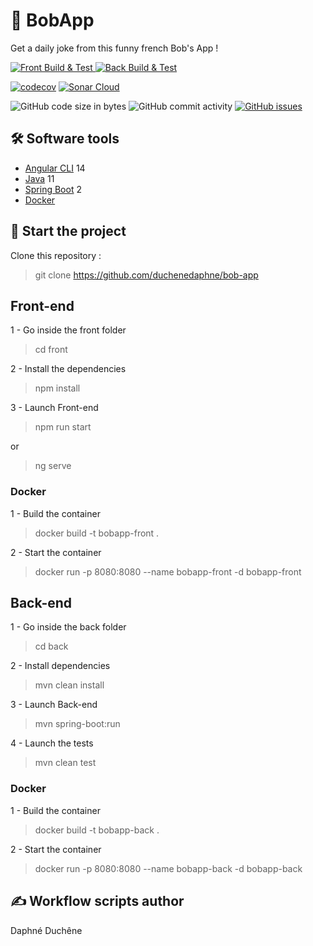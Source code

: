 # 🤣 BobApp

Get a daily joke from this funny french Bob's App !

<p>
    <a href="https://github.com/duchenedaphne/bob-app/actions/workflows/front-build-test.yml">
        <img src="https://github.com/duchenedaphne/bob-app/actions/workflows/front-build-test.yml/badge.svg" alt="Front Build & Test" style="max-width: 100%;">
    </a>
    <a href="https://github.com/duchenedaphne/bob-app/actions/workflows/back-build-test.yml">
        <img src="https://github.com/duchenedaphne/bob-app/actions/workflows/back-build-test.yml/badge.svg" alt="Back Build & Test" style="max-width: 100%;">
    </a>
</p>

<p>

[![codecov](https://codecov.io/gh/duchenedaphne/bob-app/graph/badge.svg?token=ILS80G6IS2)](https://codecov.io/gh/duchenedaphne/bob-app)
    <a href="https://github.com/duchenedaphne/bob-app/actions/workflows/sonar-cloud.yml">
        <img src="https://github.com/duchenedaphne/bob-app/actions/workflows/sonar-cloud.yml/badge.svg" alt="Sonar Cloud" style="max-width: 100%;">
    </a>
</p>

<p>
    <img src="https://img.shields.io/github/languages/code-size/duchenedaphne/bob-app" alt="GitHub code size in bytes">
    <img src="https://img.shields.io/github/commit-activity/w/duchenedaphne/bob-app" alt="GitHub commit activity">
    <a href="https://github.com/duchenedaphne/bob-app/issues">
        <img src="https://img.shields.io/github/issues/duchenedaphne/bob-app" alt="GitHub issues">
    </a>
</p>

## 🛠 Software tools

- [Angular CLI](https://github.com/angular/angular-cli) 14
- [Java](https://www.oracle.com/java/technologies/downloads/) 11
- [Spring Boot](https://start.spring.io/;) 2
- [Docker](https://www.docker.com/products/docker-desktop/)

## 🛴 Start the project

Clone this repository :
> git clone https://github.com/duchenedaphne/bob-app

## Front-end 

1 - Go inside the front folder

> cd front

2 - Install the dependencies

> npm install

3 - Launch Front-end

> npm run start  

or  

> ng serve

### Docker

1 - Build the container

> docker build -t bobapp-front .  

2 - Start the container

> docker run -p 8080:8080 --name bobapp-front -d bobapp-front

## Back-end

1 - Go inside the back folder

> cd back

2 - Install dependencies

> mvn clean install

3 - Launch Back-end

>  mvn spring-boot:run

4 - Launch the tests

> mvn clean test

### Docker

1 - Build the container

> docker build -t bobapp-back .  

2 - Start the container

> docker run -p 8080:8080 --name bobapp-back -d bobapp-back 

## ✍ Workflow scripts author
Daphné Duchêne